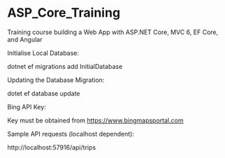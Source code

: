 # ASP_Core_Training
Training course building a Web App with ASP.NET Core, MVC 6, EF Core, and Angular

Initialise Local Database:

dotnet ef migrations add InitialDatabase

Updating the Database Migration:

dotet ef database update

Bing API Key:

Key must be obtained from https://www.bingmapsportal.com


Sample API requests (localhost dependent):

http://localhost:57916/api/trips

